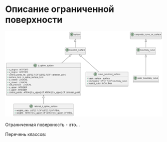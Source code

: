 # Описание ограниченной поверхности
![](source/bounded_surface.png)

Ограниченная поверхность - это...

Перечень классов: 